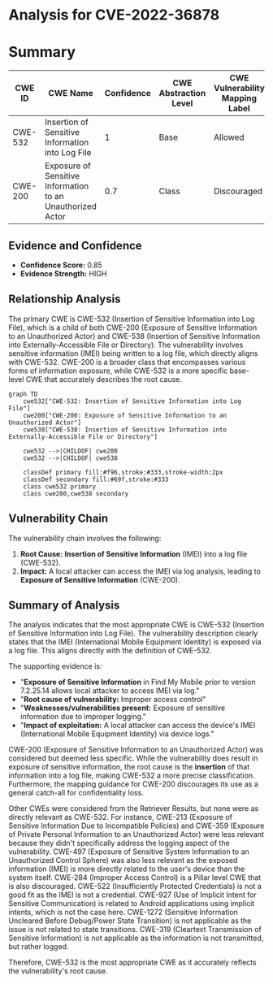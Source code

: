 # Analysis for CVE-2022-36878

# Summary
| CWE ID | CWE Name | Confidence | CWE Abstraction Level | CWE Vulnerability Mapping Label | CWE-Vulnerability Mapping Notes |
|---|---|---|---|---|---|
| CWE-532 | Insertion of Sensitive Information into Log File | 1 | Base | Allowed | Primary CWE |
| CWE-200 | Exposure of Sensitive Information to an Unauthorized Actor | 0.7 | Class | Discouraged | Secondary Candidate |

## Evidence and Confidence

*   **Confidence Score:** 0.85
*   **Evidence Strength:** HIGH

## Relationship Analysis
The primary CWE is CWE-532 (Insertion of Sensitive Information into Log File), which is a child of both CWE-200 (Exposure of Sensitive Information to an Unauthorized Actor) and CWE-538 (Insertion of Sensitive Information into Externally-Accessible File or Directory). The vulnerability involves sensitive information (IMEI) being written to a log file, which directly aligns with CWE-532. CWE-200 is a broader class that encompasses various forms of information exposure, while CWE-532 is a more specific base-level CWE that accurately describes the root cause.

```mermaid
graph TD
    cwe532["CWE-532: Insertion of Sensitive Information into Log File"]
    cwe200["CWE-200: Exposure of Sensitive Information to an Unauthorized Actor"]
    cwe538["CWE-538: Insertion of Sensitive Information into Externally-Accessible File or Directory"]

    cwe532 -->|CHILDOF| cwe200
    cwe532 -->|CHILDOF| cwe538

    classDef primary fill:#f96,stroke:#333,stroke-width:2px
    classDef secondary fill:#69f,stroke:#333
    class cwe532 primary
    class cwe200,cwe538 secondary
```

## Vulnerability Chain
The vulnerability chain involves the following:
1.  **Root Cause:** **Insertion of Sensitive Information** (IMEI) into a log file (CWE-532).
2.  **Impact:** A local attacker can access the IMEI via log analysis, leading to **Exposure of Sensitive Information** (CWE-200).

## Summary of Analysis
The analysis indicates that the most appropriate CWE is CWE-532 (Insertion of Sensitive Information into Log File). The vulnerability description clearly states that the IMEI (International Mobile Equipment Identity) is exposed via a log file. This aligns directly with the definition of CWE-532.

The supporting evidence is:
*   "**Exposure of Sensitive Information** in Find My Mobile prior to version 7.2.25.14 allows local attacker to access IMEI via log."
*   "**Root cause of vulnerability:** Improper access control"
*   "**Weaknesses/vulnerabilities present:** Exposure of sensitive information due to improper logging."
*   "**Impact of exploitation:** A local attacker can access the device's IMEI (International Mobile Equipment Identity) via device logs."

CWE-200 (Exposure of Sensitive Information to an Unauthorized Actor) was considered but deemed less specific. While the vulnerability does result in exposure of sensitive information, the root cause is the **insertion** of that information into a log file, making CWE-532 a more precise classification. Furthermore, the mapping guidance for CWE-200 discourages its use as a general catch-all for confidentiality loss.

Other CWEs were considered from the Retriever Results, but none were as directly relevant as CWE-532. For instance, CWE-213 (Exposure of Sensitive Information Due to Incompatible Policies) and CWE-359 (Exposure of Private Personal Information to an Unauthorized Actor) were less relevant because they didn't specifically address the logging aspect of the vulnerability. CWE-497 (Exposure of Sensitive System Information to an Unauthorized Control Sphere) was also less relevant as the exposed information (IMEI) is more directly related to the user's device than the system itself.
CWE-284 (Improper Access Control) is a Pillar level CWE that is also discouraged.
CWE-522 (Insufficiently Protected Credentials) is not a good fit as the IMEI is not a credential.
CWE-927 (Use of Implicit Intent for Sensitive Communication) is related to Android applications using implicit intents, which is not the case here.
CWE-1272 (Sensitive Information Uncleared Before Debug/Power State Transition) is not applicable as the issue is not related to state transitions.
CWE-319 (Cleartext Transmission of Sensitive Information) is not applicable as the information is not transmitted, but rather logged.

Therefore, CWE-532 is the most appropriate CWE as it accurately reflects the vulnerability's root cause.